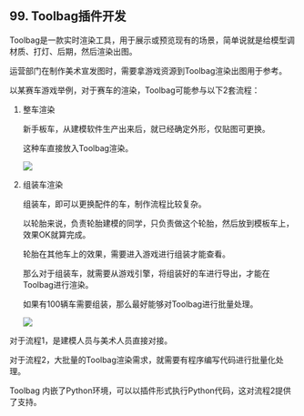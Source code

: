 ## 99. Toolbag插件开发

Toolbag是一款实时渲染工具，用于展示或预览现有的场景，简单说就是给模型调材质、打灯、后期，然后渲染出图。

运营部门在制作美术宣发图时，需要拿游戏资源到Toolbag渲染出图用于参考。

以某赛车游戏举例，对于赛车的渲染，Toolbag可能参与以下2套流程：

1. 整车渲染

    新手板车，从建模软件生产出来后，就已经确定外形，仅贴图可更换。

    这种车直接放入Toolbag渲染。

    ![](../../imgs/toolbag_dev/toolbag_dev/newbie_car.jpg)

2. 组装车渲染
   
   组装车，即可以更换配件的车，制作流程比较复杂。
   
   以轮胎来说，负责轮胎建模的同学，只负责做这个轮胎，然后放到模板车上，效果OK就算完成。
   
   轮胎在其他车上的效果，需要进入游戏进行组装才能查看。
   
   那么对于组装车，就需要从游戏引擎，将组装好的车进行导出，才能在Toolbag进行渲染。

   如果有100辆车需要组装，那么最好能够对Toolbag进行批量处理。

   ![](../../imgs/toolbag_dev/toolbag_dev/car_part.jpg)


对于流程1，是建模人员与美术人员直接对接。

对于流程2，大批量的Toolbag渲染需求，就需要有程序编写代码进行批量化处理。

Toolbag 内嵌了Python环境，可以以插件形式执行Python代码，这对流程2提供了支持。